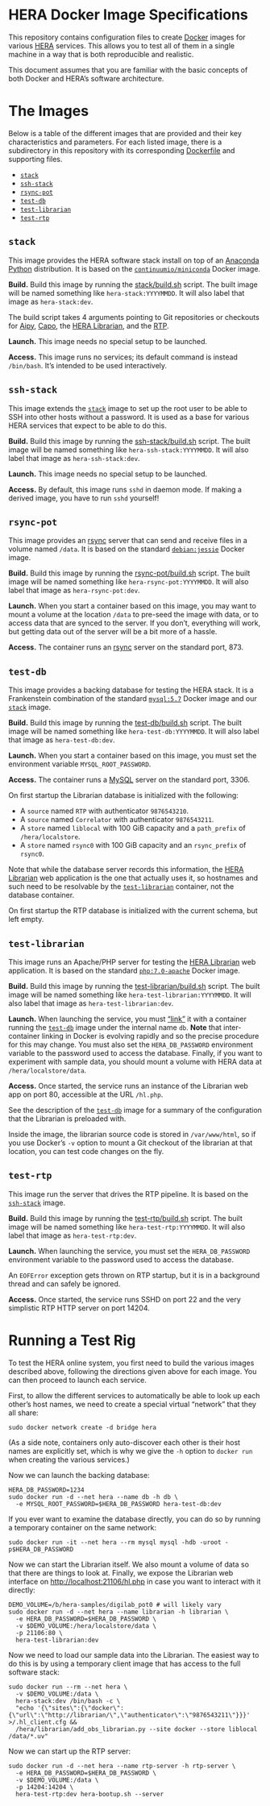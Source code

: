 <!-- To HTML-ify this file locally, use `grip --wide` on it. -->

HERA Docker Image Specifications
================================

This repository contains configuration files to create [Docker] images for
various [HERA] services. This allows you to test all of them in a single machine
in a way that is both reproducible and realistic.

[Docker]: https://www.docker.com/
[HERA]: http://reionization.org/

This document assumes that you are familiar with the basic concepts of both
Docker and HERA’s software architecture.


The Images
==========

Below is a table of the different images that are provided and their key
characteristics and parameters. For each listed image, there is a subdirectory
in this repository with its corresponding
[Dockerfile](https://docs.docker.com/engine/reference/builder/) and supporting
files.

* [`stack`]
* [`ssh-stack`]
* [`rsync-pot`]
* [`test-db`]
* [`test-librarian`]
* [`test-rtp`]

<!-- this awkward setup lets us hyperlink image descriptions more easily -->
[`stack`]: #stack
[`ssh-stack`]: #ssh-stack
[`rsync-pot`]: #rsync-pot
[`test-db`]: #test-db
[`test-librarian`]: #test-librarian
[`test-rtp`]: #test-rtp


`stack`
-------

This image provides the HERA software stack install on top of an
[Anaconda Python] distribution. It is based on the
[`continuumio/miniconda`](https://hub.docker.com/r/continuumio/miniconda/)
Docker image.

[Anaconda Python]: http://docs.continuum.io/anaconda/index

**Build.** Build this image by running the [stack/build.sh](stack/build.sh)
script. The built image will be named something like `hera-stack:YYYYMMDD`. It
will also label that image as `hera-stack:dev`.

The build script takes 4 arguments pointing to Git repositories or checkouts
for [Aipy], [Capo], the [HERA Librarian], and the [RTP].

[Aipy]: https://github.com/AaronParsons/aipy
[Capo]: https://github.com/dannyjacobs/capo/
[HERA Librarian]: http://herawiki.berkeley.edu/doku.php/librarian
[RTP]: https://github.com/jonr667/still_workflow

**Launch.** This image needs no special setup to be launched.

**Access.** This image runs no services; its default command is instead
`/bin/bash`. It’s intended to be used interactively.


`ssh-stack`
-------

This image extends the [`stack`] image to set up the root user to be able to
SSH into other hosts without a password. It is used as a base for various HERA
services that expect to be able to do this.

**Build.** Build this image by running the
[ssh-stack/build.sh](ssh-stack/build.sh) script. The built image will be named
something like `hera-ssh-stack:YYYYMMDD`. It will also label that image as
`hera-ssh-stack:dev`.

**Launch.** This image needs no special setup to be launched.

**Access.** By default, this image runs `sshd` in daemon mode. If making a
derived image, you have to run `sshd` yourself!


`rsync-pot`
-------------------

This image provides an [rsync] server that can send and receive files in a
volume named `/data`. It is based on the standard
[`debian:jessie`](https://hub.docker.com/_/debian/) Docker image.

[rsync]: https://rsync.samba.org/

**Build.** Build this image by running the
[rsync-pot/build.sh](rsync-pot/build.sh) script. The built image will be named
something like `hera-rsync-pot:YYYYMMDD`. It will also label that image as
`hera-rsync-pot:dev`.

**Launch.** When you start a container based on this image, you may want to
mount a volume at the location `/data` to pre-seed the image with data, or to
access data that are synced to the server. If you don’t, everything will work,
but getting data out of the server will be a bit more of a hassle.

**Access.** The container runs an [rsync] server on the standard port, 873.


`test-db`
-------------------

This image provides a backing database for testing the HERA stack. It is a
Frankenstein combination of the standard
[`mysql:5.7`](https://hub.docker.com/_/mysql/) Docker image and our [`stack`]
image.

**Build.** Build this image by running the
[test-db/build.sh](test-db/build.sh) script. The built image will be named
something like `hera-test-db:YYYYMMDD`. It will also label that image as
`hera-test-db:dev`.

**Launch.** When you start a container based on this image, you must set the
environment variable `MYSQL_ROOT_PASSWORD`.

**Access.** The container runs a [MySQL](https://www.mysql.com/) server on the
standard port, 3306.

On first startup the Librarian database is initialized with the following:

* A `source` named `RTP` with authenticator `9876543210`.
* A `source` named `Correlator` with authenticator `9876543211`.
* A `store` named `liblocal` with 100 GiB capacity and a `path_prefix` of
  `/hera/localstore`.
* A `store` named `rsync0` with 100 GiB capacity and an `rsync_prefix` of
  `rsync0`.

Note that while the database server records this information, the
[HERA Librarian] web application is the one that actually uses it, so
hostnames and such need to be resolvable by the [`test-librarian`] container,
not the database container.

On first startup the RTP database is initialized with the current schema, but
left empty.


`test-librarian`
----------------

This image runs an Apache/PHP server for testing the [HERA Librarian] web
application. It is based on the standard
[`php:7.0-apache`](https://hub.docker.com/_/php/) Docker image.

**Build.** Build this image by running the
[test-librarian/build.sh](test-librarian/build.sh) script. The built image
will be named something like `hera-test-librarian:YYYYMMDD`. It will also
label that image as `hera-test-librarian:dev`.

**Launch.** When launching the service, you must
[“link”](https://docs.docker.com/v1.8/userguide/dockerlinks/) it with a
container running the [`test-db`] image under the internal name `db`. **Note**
that inter-container linking in Docker is evolving rapidly and so the precise
procedure for this may change. You must also set the `HERA_DB_PASSWORD`
environment variable to the password used to access the database. Finally, if
you want to experiment with sample data, you should mount a volume with HERA
data at `/hera/localstore/data`.

**Access.** Once started, the service runs an instance of the Librarian web
app on port 80, accessible at the URL `/hl.php`.

See the description of the [`test-db`] image for a summary of the
configuration that the Librarian is preloaded with.

Inside the image, the librarian source code is stored in `/var/www/html`, so
if you use Docker’s `-v` option to mount a Git checkout of the librarian at
that location, you can test code changes on the fly.


`test-rtp`
----------------

This image run the server that drives the RTP pipeline. It is based on the
[`ssh-stack`] image.

**Build.** Build this image by running the
[test-rtp/build.sh](test-rtp/build.sh) script. The built image will be named
something like `hera-test-rtp:YYYYMMDD`. It will also label that image as
`hera-test-rtp:dev`.

**Launch.** When launching the service, you must set the `HERA_DB_PASSWORD`
environment variable to the password used to access the database.

An `EOFError` exception gets thrown on RTP startup, but it is in a background
thread and can safely be ignored.

**Access.** Once started, the service runs SSHD on port 22 and the very
simplistic RTP HTTP server on port 14204.


Running a Test Rig
==================

To test the HERA online system, you first need to build the various images
described above, following the directions given above for each image. You can
then proceed to launch each service.

First, to allow the different services to automatically be able to look up
each other’s host names, we need to create a special virtual “network” that
they all share:

```
sudo docker network create -d bridge hera
```

(As a side note, containers only auto-discover each other is their host names
are explicitly set, which is why we give the `-h` option to `docker run` when
creating the various services.)

Now we can launch the backing database:

```
HERA_DB_PASSWORD=1234
sudo docker run -d --net hera --name db -h db \
  -e MYSQL_ROOT_PASSWORD=$HERA_DB_PASSWORD hera-test-db:dev
```

If you ever want to examine the database directly, you can do so by running
a temporary container on the same network:

```
sudo docker run -it --net hera --rm mysql mysql -hdb -uroot -p$HERA_DB_PASSWORD
```

Now we can start the Librarian itself. We also mount a volume of data so that
there are things to look at. Finally, we expose the Librarian web interface on
<http://localhost:21106/hl.php> in case you want to interact with it directly:

```
DEMO_VOLUME=/b/hera-samples/digilab_pot0 # will likely vary
sudo docker run -d --net hera --name librarian -h librarian \
  -e HERA_DB_PASSWORD=$HERA_DB_PASSWORD \
  -v $DEMO_VOLUME:/hera/localstore/data \
  -p 21106:80 \
  hera-test-librarian:dev
```

Now we need to load our sample data into the Librarian. The easiest way to do
this is by using a temporary client image that has access to the full software
stack:

```
sudo docker run --rm --net hera \
  -v $DEMO_VOLUME:/data \
  hera-stack:dev /bin/bash -c \
  "echo '{\"sites\":{\"docker\":{\"url\":\"http://librarian/\",\"authenticator\":\"9876543211\"}}}' >/.hl_client.cfg &&
  /hera/librarian/add_obs_librarian.py --site docker --store liblocal /data/*.uv"
```

Now we can start up the RTP server:

```
sudo docker run -d --net hera --name rtp-server -h rtp-server \
  -e HERA_DB_PASSWORD=$HERA_DB_PASSWORD \
  -v $DEMO_VOLUME:/data \
  -p 14204:14204 \
  hera-test-rtp:dev hera-bootup.sh --server
```
